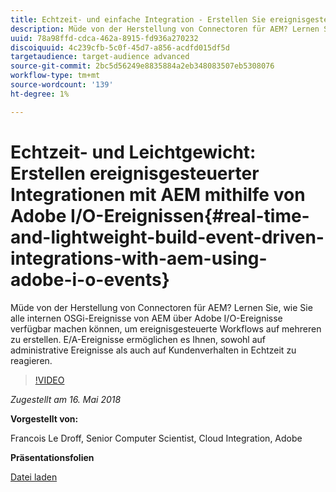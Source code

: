 ```yaml
---
title: Echtzeit- und einfache Integration - Erstellen Sie ereignisgesteuerte Integrationen mit AEM mithilfe von Adobe I/O Events
description: Müde von der Herstellung von Connectoren für AEM? Lernen Sie, wie Sie alle internen OSGi-Ereignisse von AEM über Adobe I/O-Ereignisse verfügbar machen können, um ereignisgesteuerte Workflows auf mehreren  zu erstellen. E/A-Ereignisse ermöglichen es Ihnen, sowohl auf administrative Ereignisse als auch auf Kundenverhalten in Echtzeit zu reagieren.
uuid: 78a98ffd-cdca-462a-8915-fd936a270232
discoiquuid: 4c239cfb-5c0f-45d7-a856-acdfd015df5d
targetaudience: target-audience advanced
source-git-commit: 2bc5d56249e8835884a2eb348083507eb5308076
workflow-type: tm+mt
source-wordcount: '139'
ht-degree: 1%

---
```



# Echtzeit- und Leichtgewicht: Erstellen ereignisgesteuerter Integrationen mit AEM mithilfe von Adobe I/O-Ereignissen{#real-time-and-lightweight-build-event-driven-integrations-with-aem-using-adobe-i-o-events}

Müde von der Herstellung von Connectoren für AEM? Lernen Sie, wie Sie alle internen OSGi-Ereignisse von AEM über Adobe I/O-Ereignisse verfügbar machen können, um ereignisgesteuerte Workflows auf mehreren  zu erstellen. E/A-Ereignisse ermöglichen es Ihnen, sowohl auf administrative Ereignisse als auch auf Kundenverhalten in Echtzeit zu reagieren.

>[!VIDEO](https://video.tv.adobe.com/v/22501/?quality=9)

*Zugestellt am 16. Mai 2018*

**Vorgestellt von:**

Francois Le Droff, Senior Computer Scientist, Cloud Integration, Adobe

**Präsentationsfolien**

[Datei laden](assets/gem-2018-05-aem-events.pdf)

<!--
[Get back to the Overview](https://helpx.adobe.com/experience-manager/kt/eseminars/gems/aem-index.html)
-->


